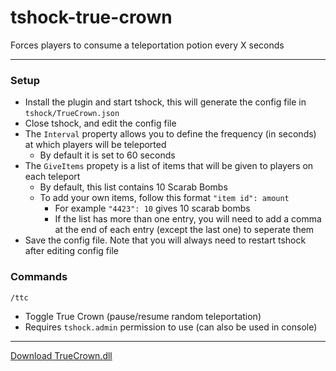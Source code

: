 # tshock-true-crown
 Forces players to consume a teleportation potion every X seconds
 
***

### Setup
* Install the plugin and start tshock, this will generate the config file in `tshock/TrueCrown.json`
* Close tshock, and edit the config file
* The `Interval` property allows you to define the frequency (in seconds) at which players will be teleported
    - By default it is set to 60 seconds
* The `GiveItems` propety is a list of items that will be given to players on each teleport
    - By default, this list contains 10 Scarab Bombs
    - To add your own items, follow this format `"item id": amount`
        - For example `"4423": 10` gives 10 scarab bombs
        - If the list has more than one entry, you will need to add a comma at the end of each entry (except the last one) to seperate them
* Save the config file. Note that you will always need to restart tshock after editing config file

### Commands
`/ttc`
* Toggle True Crown (pause/resume random teleportation)
* Requires `tshock.admin` permission to use (can also be used in console)

***

[Download TrueCrown.dll](https://github.com/onusai/tshock-true-crown/raw/main/bin/Debug/net6.0/TrueCrown.dll)
